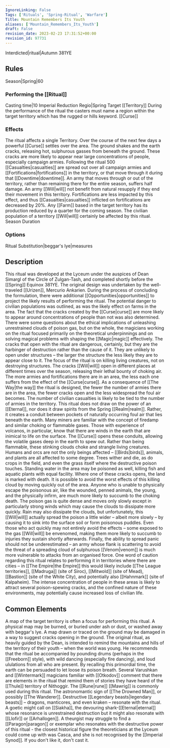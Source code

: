 ```yaml
---
IgnoreLinking: False
Tags: ['Rituals', 'Spring-Ritual', 'Warfare']
Title: Mountain Remembers Its Youth
aliases: ['Mountain_Remembers_Its_Youth']
draft: False
revision_date: 2023-02-23 17:31:52+00:00
revision_id: 97731
---
```


Interdicted|ritual|Autumn 381YE
## Rules
Season|Spring|60
### Performing the [[Ritual]]
Casting time|10 Imperial Reduction
Regio|Spring Target [[Territory]]
During the performance of the ritual the casters must name a region within the target territory which has the rugged or hills keyword. 
[[Curse]]
### Effects
The ritual affects a single Territory. Over the course of the next few days a powerful [[Curse]] settles over the area. The ground shakes and the earth cracks, releasing hot, sulphurous gasses from beneath the ground. These cracks are more likely to appear near large concentrations of people, especially campaign armies.
Following the ritual 500 [[Casualties|casualties]] are spread out over all campaign armies and [[Fortifications|fortifications]] in the territory, or that move through it during that [[Downtime|downtime]]. An army that moves through or out of the territory, rather than remaining there for the entire season, suffers half damage. An army [[Will|will]] not benefit from natural resupply if they end their movement in this territory.
Fortifications are less impacted by this effect, and thus [[Casualties|casualties]] inflicted on fortifications are decreased by 20%.
Any [[Farm]] based in the target territory has its production reduced by a quarter for the coming season. 
The civilian population of a territory [[Will|will]] certainly be affected by this ritual.
Season Duration
### Options
Ritual Substitution|beggar's lye|measures
## Description
This ritual was developed at the Lyceum under the auspices of Dean Simargl of the Circle of Zulgan-Tash, and completed shortly before the [[Spring]] Equinox 381YE. The original design was undertaken by the well-traveled [[Urizen]], Mercurio Ankarien.
During the process of concluding the formulation, there were additional [[Opportunities|opportunities]] to project the likely results of performing the ritual. The potential danger to civilian populations was outlined, as was the likely effect on farms in the area. The fact that the cracks created by the [[Curse|curse]] are more likely to appear around concentrations of people than not was also determined. There were some questions about the ethical implications of unleashing unrestrained clouds of poison gas, but on the whole, the magicians working on the ritual focused primarily on the theoretical underpinnings and on solving magical problems with shaping the [[Magic|magic]] effectively.
The cracks that open with the ritual are dangerous, certainly, but they are the harbinger of destruction rather than the cause of it. They are unlikely to open under structures – the larger the structure the less likely they are to appear close to it. The focus of the ritual is on killing living creatures, not on destroying structures.
The cracks [[Will|will]] open in different places at different times over the season, releasing their lethal bounty of choking air. The more armies and fortifications there are in an area, the less each one suffers from the effect of the [[Curse|curse]]. As a consequence of [[The Way|the way]] the ritual is designed, the fewer the number of armies there are in the area, the fewer cracks open and the less widespread the foul air becomes. The number of civilian casualties is likely to be tied to the number of armies in the territory.
This ritual does not draw on the power of an [[Eternal]], nor does it draw spirits from the Spring [[Realm|realm]]. Rather, it creates a conduit between pockets of naturally occurring foul air that lies beneath the earth. Many miners are familiar with the concept of firedamp and similar choking or flammable gases. Those with experience of volcanos, in particular, know that there are winds in the earth that are inimical to life on the surface.
The [[Curse]] opens these conduits, allowing the volatile gases deep in the earth to spew out. Rather than being flammable, these stinking clouds choke and strangle living creatures. Humans and orcs are not the only beings affected – [[Birds|birds]], animals, and plants are all affected to some degree. Trees wither and die, as do crops in the field, and even the grass itself where the destructive poison touches. Standing water in the area may be poisoned as well, killing fish and aquatic plants with equal facility. Where one of these cracks opens, the land is marked with death.
It is possible to avoid the worst effects of this killing cloud by moving quickly out of the area. Anyone who is unable to physically escape the poisonous air, like the wounded, penned animals, the young, and the physically infirm, are much more likely to succumb to the choking death. 
The poison gas is quite dense and moves only slowly except in particularly strong winds which may cause the clouds to dissipate more quickly. Rain may also dissipate the clouds, but unfortunately, this [[Will|will]] actually spread the poison a little wider – albeit more slowly – by causing it to sink into the surface soil or form poisonous puddles.
Even those who act quickly may not entirely avoid the effects – some exposed to the gas [[Will|will]] be envenomed, making them more likely to succumb to injuries they sustain shortly afterwards.
Finally, the ability to spread panic should not be underestimated – an army whose flank is scattering to avoid the threat of a spreading cloud of sulphurous [[Venom|venom]] is much more vulnerable to attacks from an organised force.
One word of caution regarding this ritual relates to performing it in territories where there are cities – in [[The Empire|the Empire]] this would likely include [[The League territories]], [[Madruga]] (site of Siroc), [[Mitwold]] (site of Mead), [[Bastion]] (site of the White City), and potentially also [[Hahnmark]] (site of Kalpaheim). The intense concentration of people in these areas is likely to attract several poison-spewing cracks, and the confined nature of these environments, may potentially cause increased loss of civilian life.  
## Common Elements
A map of the target territory is often a focus for performing this ritual. A physical map may be burned, or buried under ash or dust, or washed away with beggar's lye. A map drawn or traced on the ground may be damaged in a way to suggest cracks opening in the ground. 
The original ritual, as heavily guided by the Dean, is intended to remind the mountains and hills of the territory of their youth – when the world was young. He recommends that the ritual be accompanied by pounding drums (perhaps in the [[Freeborn]] style), with wild dancing (especially fire dancing), and loud ululations from all who are present. By recalling this primordial time, the earth can be persuaded to let loose its poison breath. Several Varushkan and [[Wintermark]] magicians familiar with [[Otkodov]] comment that there are elements in the ritual that remind them of stories they have heard of the [[Thule]] territory of Nithoggir.
The [[Rune|rune]] [[Mawrig]] is commonly used during this ritual. The astronomantic sign of [[The Drowned Man]], or possibly [[The Wanderer]].  Destructive [[Legendary beasts|legendary beasts]] – dragons, manticores, and even kraken – resonate with the ritual. A goetic might call on [[Siakha]], the devouring shark-[[Eternal|eternal]] whose resonance is unrestrained destruction but it might also resonate with [[Llofir]] or [[Arhallogen]]. A theurgist may struggle to find a [[Paragon|paragon]] or exemplar who resonates with the destructive power of this ritual - the closest historical figure the theoreticians at the Lyceum could come up with was Casca, and she is not recognised by the [[Imperial Synod]].
If you don't like it, don't cast it.